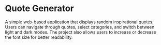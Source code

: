 # Quote Generator

A simple web-based application that displays random inspirational quotes. Users can navigate through quotes, select categories, and switch between light and dark modes. The project also allows users to increase or decrease the font size for better readability.
